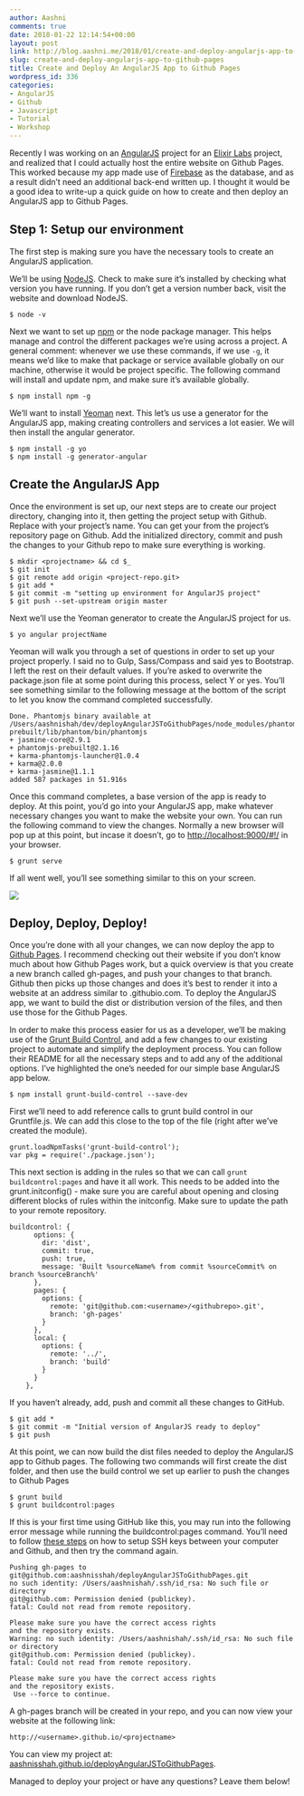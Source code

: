 ```yaml
---
author: Aashni
comments: true
date: 2018-01-22 12:14:54+00:00
layout: post
link: http://blog.aashni.me/2018/01/create-and-deploy-angularjs-app-to-github-pages/
slug: create-and-deploy-angularjs-app-to-github-pages
title: Create and Deploy An AngularJS App to Github Pages
wordpress_id: 336
categories:
- AngularJS
- Github
- Javascript
- Tutorial
- Workshop
---
```


Recently I was working on an [AngularJS](https://angularjs.org/) project for an [Elixir Labs](http://www.elixirlabs.org/) project, and realized that I could actually host the entire website on Github Pages. This worked because my app made use of [Firebase](https://firebase.google.com/) as the database, and as a result didn’t need an additional back-end written up. I thought it would be a good idea to write-up a quick guide on how to create and then deploy an AngularJS app to Github Pages.



## Step 1: Setup our environment



The first step is making sure you have the necessary tools to create an AngularJS application.

We’ll be using [NodeJS](https://nodejs.org/en/). Check to make sure it’s installed by checking what version you have running. If you don’t get a version number back, visit the website and download NodeJS.


    
    
    $ node -v
    



Next we want to set up [npm](https://www.npmjs.com/) or the node package manager. This helps manage and control the different packages we’re using across a project. A general comment: whenever we use these commands, if we use `-g`, it means we’d like to make that package or service available globally on our machine, otherwise it would be project specific. The following command will install and update npm, and make sure it’s available globally.


    
    
    $ npm install npm -g
    



We’ll want to install [Yeoman](http://yeoman.io/) next. This let’s us use a generator for the AngularJS app, making creating controllers and services a lot easier. We will then install the angular generator.


    
    
    $ npm install -g yo
    $ npm install -g generator-angular
    





## Create the AngularJS App



Once the environment is set up, our next steps are to create our project directory, changing into it, then getting the project setup with Github. Replace  with your project’s name. You can get your  from the project’s repository page on Github. Add the initialized directory, commit and push the changes to your Github repo to make sure everything is working.


    
    
    $ mkdir <projectname> && cd $_
    $ git init
    $ git remote add origin <project-repo.git>
    $ git add *
    $ git commit -m "setting up environment for AngularJS project"
    $ git push --set-upstream origin master
    



Next we’ll use the Yeoman generator to create the AngularJS project for us.


    
    
    $ yo angular projectName
    



Yeoman will walk you through a set of questions in order to set up your project properly. I said no to Gulp, Sass/Compass and said yes to Bootstrap. I left the rest on their default values. If you’re asked to overwrite the package.json file at some point during this process, select Y or yes. You’ll see something similar to the following message at the bottom of the script to let you know the command completed successfully.


    
    
    Done. Phantomjs binary available at /Users/aashnishah/dev/deployAngularJSToGithubPages/node_modules/phantomjs-prebuilt/lib/phantom/bin/phantomjs
    + jasmine-core@2.9.1
    + phantomjs-prebuilt@2.1.16
    + karma-phantomjs-launcher@1.0.4
    + karma@2.0.0
    + karma-jasmine@1.1.1
    added 587 packages in 51.916s
    



Once this command completes, a base version of the app is ready to deploy. At this point, you’d go into your AngularJS app, make whatever necessary changes you want to make the website your own. You can run the following command to view the changes. Normally a new browser will pop up at this point, but incase it doesn’t, go to [http://localhost:9000/#!/](http://localhost:9000/#!/) in your browser.


    
    
    $ grunt serve
    



If all went well, you’ll see something similar to this on your screen.

[![](http://blog.aashni.me/wp-content/uploads/2018/01/AngularJSAppLocalhost-973x1024.png)](http://blog.aashni.me/wp-content/uploads/2018/01/AngularJSAppLocalhost.png)



## Deploy, Deploy, Deploy!



Once you’re done with all your changes, we can now deploy the app to [Github Pages](https://pages.github.com/). I recommend checking out their website if you don’t know much about how Github Pages work, but a quick overview is that you create a new branch called gh-pages, and push your changes to that branch. Github then picks up those changes and does it’s best to render it into a website at an address similar to .githubio.com. To deploy the AngularJS app, we want to build the dist or distribution version of the files, and then use those for the Github Pages.

In order to make this process easier for us as a developer, we’ll be making use of the [Grunt Build Control](https://github.com/robwierzbowski/grunt-build-control), and add a few changes to our existing project to automate and simplify the deployment process. You can follow their README for all the necessary steps and to add any of the additional options. I’ve highlighted the one’s needed for our simple base AngularJS app below.


    
    
    $ npm install grunt-build-control --save-dev
    



First we’ll need to add reference calls to grunt build control in our Gruntfile.js. We can add this close to the top of the file (right after we’ve created the module).


    
    
    grunt.loadNpmTasks('grunt-build-control');
    var pkg = require('./package.json');
    



This next section is adding in the rules so that we can call `grunt buildcontrol:pages` and have it all work. This needs to be added into the grunt.initconfig() - make sure you are careful about opening and closing different blocks of rules within the initconfig. Make sure to update the path to your remote repository.


    
    
    buildcontrol: {
          options: {
            dir: 'dist',
            commit: true,
            push: true,
            message: 'Built %sourceName% from commit %sourceCommit% on branch %sourceBranch%'
          },
          pages: {
            options: {
              remote: 'git@github.com:<username>/<githubrepo>.git',
              branch: 'gh-pages'
            }
          },
          local: {
            options: {
              remote: '../',
              branch: 'build'
            }
          }
        },
    



If you haven’t already, add, push and commit all these changes to GitHub.


    
    
    $ git add *
    $ git commit -m "Initial version of AngularJS ready to deploy"
    $ git push
    



At this point, we can now build the dist files needed to deploy the AngularJS app to Github pages. The following two commands will first create the dist folder, and then use the build control we set up earlier to push the changes to Github Pages


    
    
    $ grunt build
    $ grunt buildcontrol:pages
    



If this is your first time using GitHub like this, you may run into the following error message while running the buildcontrol:pages command. You’ll need to follow [these steps](https://help.github.com/articles/connecting-to-github-with-ssh/) on how to setup SSH keys between your computer and Github, and then try the command again.


    
    
    Pushing gh-pages to git@github.com:aashnisshah/deployAngularJSToGithubPages.git
    no such identity: /Users/aashnishah/.ssh/id_rsa: No such file or directory
    git@github.com: Permission denied (publickey).
    fatal: Could not read from remote repository.
    
    Please make sure you have the correct access rights
    and the repository exists.
    Warning: no such identity: /Users/aashnishah/.ssh/id_rsa: No such file or directory
    git@github.com: Permission denied (publickey).
    fatal: Could not read from remote repository.
    
    Please make sure you have the correct access rights
    and the repository exists.
     Use --force to continue.
    



A gh-pages branch will be created in your repo, and you can now view your website at the following link:


    
    
    http://<username>.github.io/<projectname>
    



You can view my project at: [aashnisshah.github.io/deployAngularJSToGithubPages](https://aashnisshah.github.io/deployAngularJSToGithubPages/).

Managed to deploy your project or have any questions? Leave them below!
